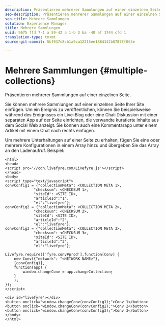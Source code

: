 ```yaml
---
description: Präsentieren mehrerer Sammlungen auf einer einzelnen Seite.
seo-description: Präsentieren mehrerer Sammlungen auf einer einzelnen Seite.
seo-title: Mehrere Sammlungen
solution: Experience Manager
title: Mehrere Sammlungen
uuid: 9675 ffd 7-1 a 59-42 a 1-b 3 ba -40 af 1744 cfd 1
translation-type: tm+mt
source-git-commit: 5bf937c8cb1a9ca12216ee1884142b8787ff063e

---
```



# Mehrere Sammlungen {#multiple-collections}

Präsentieren mehrerer Sammlungen auf einer einzelnen Seite.

Sie können mehrere Sammlungen auf einer einzelnen Seite Ihrer Site einfügen. Um ein Ereignis zu veröffentlichen, können Sie beispielsweise während des Ereignisses ein Live-Blog oder eine Chat-Diskussion mit einer separaten App auf der Seite einrichten, die verwandte kuratierte Inhalte aus dem Social Web anzeigt. Sie können auch eine Kommentarapp unter einem Artikel mit einem Chat nach rechts einfügen.

Um mehrere Unterhaltungen auf einer Seite zu erhalten, fügen Sie eine oder mehrere Konfigurationen in einem Array hinzu und übergeben Sie das Array an den Ladenaufruf. Beispiel:

```
<html> 
<head> 
<script src='//cdn.livefyre.com/Livefyre.js'></script> 
</head> 
<body> 
<script type="text/javascript"> 
convConfig1 = {"collectionMeta": <COLLECTION META 1>, 
             "checksum": <CHECKSUM 1>, 
             "siteId": <SITE ID>, 
             "articleId":"1", 
             "el":"livefyre"}; 
convConfig2 = {"collectionMeta": <COLLECTION META 2>, 
             "checksum": <CHECKSUM 2>, 
             "siteId": <SITE ID>, 
             "articleId":"2", 
             "el":"livefyre"}; 
convConfig3 = {"collectionMeta": <COLLECTION META 3>, 
             "checksum": <CHECKSUM 3>, 
             "siteId": <SITE ID>, 
             "articleId":"3", 
             "el":"livefyre"}; 
  
Livefyre.require(['fyre.conv#prod'],function(Conv) { 
    new Conv({"network": "<NETWORK NAME>"}, 
    [convConfig1], 
    function(app) {  
        window.changeConv = app.changeCollection; 
    } 
    ); 
}); 
</script> 
  
<div id="livefyre"></div> 
<button onclick="window.changeConv(convConfig1);">Conv 1</button> 
<button onclick="window.changeConv(convConfig2);">Conv 2</button> 
<button onclick="window.changeConv(convConfig3);">Conv 3</button> 
</body> 
</html>
```
